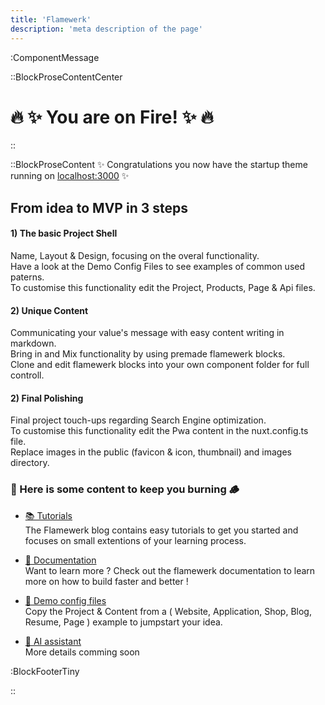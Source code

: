 ```yaml
---
title: 'Flamewerk'
description: 'meta description of the page'
---
```

:ComponentMessage


::BlockProseContentCenter

# 🔥 ✨ You are on Fire! ✨ 🔥

::

::BlockProseContent
✨ Congratulations you now have the startup theme running on <a href="http://localhost:3000" target="_blank">localhost:3000</a> ✨  


## From idea to MVP in 3 steps

#### 1) The basic Project Shell  
Name, Layout & Design, focusing on the overal functionality.  
Have a look at the Demo Config Files to see examples of common used paterns.  
To customise this functionality edit the Project, Products, Page & Api files.  


#### 2) Unique Content
Communicating your value's message with easy content writing in markdown.  
Bring in and Mix functionality by using premade flamewerk blocks.  
Clone and edit flamewerk blocks into your own component folder for full controll.  


#### 2) Final Polishing 
Final project touch-ups regarding Search Engine optimization.  
To customise this functionality edit the Pwa content in the nuxt.config.ts file.  
Replace images in the public (favicon & icon, thumbnail) and images directory.


### 🌱 Here is some content to keep you burning 🪵 

- [📚 Tutorials](https://flamewerk.com/news)\
The Flamewerk blog contains easy tutorials to get you started and focuses on small extentions of your learning process. 


- [📜 Documentation](https://flamewerk.com/docs/basics)\
Want to learn more ? Check out the flamewerk documentation to learn more on how to build faster and better !
  
- [🍕 Demo config files](https://flamewerk.com/docs/demos)\
Copy the Project & Content from a ( Website, Application, Shop, Blog, Resume, Page ) example to jumpstart your idea. 
  
- [🦾 AI assistant](#)\
More details comming soon  
 

:BlockFooterTiny


::